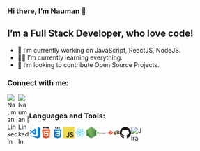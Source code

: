 ### Hi there, I’m Nauman 👋

## I’m a Full Stack Developer, who love code!
- 🔭 I’m currently working on JavaScript, ReactJS, NodeJS.
- :dancing_men: I’m currently learning everything.
- 🌱 I’m looking to contribute Open Source Projects.


### Connect with me:

<img align="left" alt="Nauman | LinkedIn" width="25px" src="https://cdn.jsdelivr.net/npm/simple-icons@v3/icons/linkedin.svg" />
<img align="left" alt="Nauman | LinkedIn" width="25px" src="https://cdn.jsdelivr.net/npm/simple-icons@v3/icons/instagram.svg" />
<br />

### Languages and Tools:

<img alt="Visual Studio Code" src="https://raw.githubusercontent.com/github/explore/80688e429a7d4ef2fca1e82350fe8e3517d3494d/topics/visual-studio-code/visual-studio-code.png" style="max-width:100%;" width="26px" align="left">
<img alt="HTML5" src="https://raw.githubusercontent.com/github/explore/80688e429a7d4ef2fca1e82350fe8e3517d3494d/topics/html/html.png" style="max-width:100%;" width="26px" align="left">
<img alt="CSS3" src="https://raw.githubusercontent.com/github/explore/80688e429a7d4ef2fca1e82350fe8e3517d3494d/topics/css/css.png" style="max-width:100%;" width="26px" align="left">
<img alt="JavaScript" src="https://raw.githubusercontent.com/github/explore/80688e429a7d4ef2fca1e82350fe8e3517d3494d/topics/javascript/javascript.png" style="max-width:100%;" width="26px" align="left">
<img alt="React" src="https://raw.githubusercontent.com/github/explore/80688e429a7d4ef2fca1e82350fe8e3517d3494d/topics/react/react.png" style="max-width:100%;" width="26px" align="left">
<img alt="Node.js" src="https://raw.githubusercontent.com/github/explore/80688e429a7d4ef2fca1e82350fe8e3517d3494d/topics/nodejs/nodejs.png" style="max-width:100%;" width="26px" align="left">
<img alt="MongoDB" src="https://raw.githubusercontent.com/github/explore/80688e429a7d4ef2fca1e82350fe8e3517d3494d/topics/mongodb/mongodb.png" style="max-width:100%;" width="26px" align="left">
<img alt="Git" src="https://raw.githubusercontent.com/github/explore/80688e429a7d4ef2fca1e82350fe8e3517d3494d/topics/git/git.png" style="max-width:100%;" width="26px" align="left">
<img alt="GitHub" src="https://raw.githubusercontent.com/github/explore/78df643247d429f6cc873026c0622819ad797942/topics/github/github.png" style="max-width:100%;" width="26px" align="left">
<img alt="Jira" src="https://p.kindpng.com/picc/s/778-7783038_jira-software-logo-jira-cloud-logo-hd-png.png" style="max-width:100%;" width="26px" align="left">
